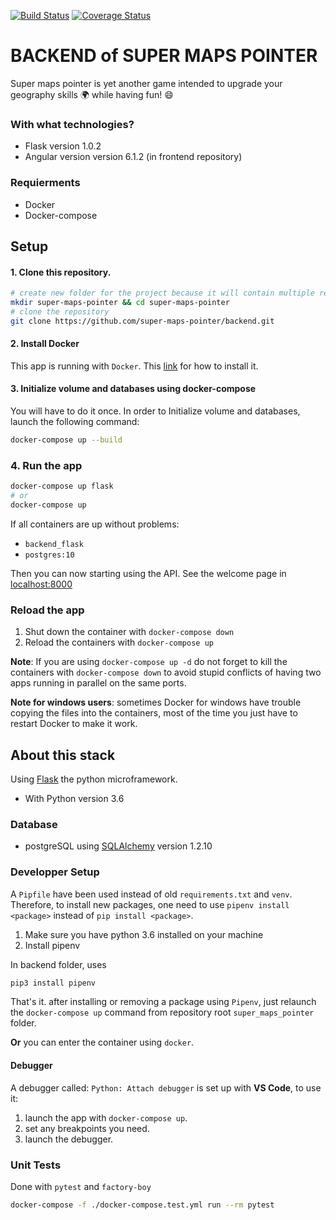 [![Build Status](https://travis-ci.com/super-maps-pointer/backend.svg?branch=master)](https://travis-ci.com/super-maps-pointer/backend)
[![Coverage Status](https://coveralls.io/repos/github/super-maps-pointer/backend/badge.svg?branch=master)](https://coveralls.io/github/super-maps-pointer/backend?branch=master)

# BACKEND of SUPER MAPS POINTER

Super maps pointer is yet another game intended to upgrade your geography skills :earth_africa: while having fun! :smile:

### With what technologies?

* Flask version 1.0.2
* Angular version version 6.1.2 (in frontend repository)

### Requierments

* Docker
* Docker-compose

## Setup

#### 1. Clone this repository. 

```bash
# create new folder for the project because it will contain multiple repositories
mkdir super-maps-pointer && cd super-maps-pointer
# clone the repository
git clone https://github.com/super-maps-pointer/backend.git
```

#### 2. Install Docker

This app is running with `Docker`. This [link](https://docs.docker.com/docker-for-windows/) for how to install it.

#### 3. Initialize volume and databases using docker-compose

You will have to do it once.
In order to Initialize volume and databases, launch the following command:

```bash
docker-compose up --build
```

### 4. Run the app

```bash
docker-compose up flask
# or
docker-compose up
```

If all containers are up without problems:
  - `backend_flask`
  - `postgres:10`

Then you can now starting using the API. See the welcome page in [localhost:8000](http://127.0.0.1:8000)

### Reload the app

1. Shut down the container with `docker-compose down`
2. Reload the containers with `docker-compose up`

**Note**: If you are using `docker-compose up -d` do not forget to kill the containers with `docker-compose down` to avoid stupid conflicts of having two apps running in parallel on the same ports.

**Note for windows users**: sometimes Docker for windows have trouble copying the files into the containers, most of the time you just have to restart Docker to make it work.

## About this stack

Using [Flask](http://flask.pocoo.org/) the python microframework.

* With Python version 3.6

### Database

* postgreSQL using [SQLAlchemy](https://www.sqlalchemy.org/) version 1.2.10

### Developper Setup

A `Pipfile` have been used instead of old `requirements.txt` and `venv`.
Therefore, to install new packages, one need to use `pipenv install <package>` instead of `pip install <package>`.

1. Make sure you have python 3.6 installed on your machine
2. Install pipenv

In backend folder, uses
```bash
pip3 install pipenv
```

That's it. after installing or removing a package using `Pipenv`, just relaunch the `docker-compose up` command from repository root `super_maps_pointer` folder.

**Or** you can enter the container using `docker`.

#### Debugger

A debugger called: `Python: Attach debugger` is set up with **VS Code**, to use it:

1. launch the app with `docker-compose up`.
2. set any breakpoints you need.
3. launch the debugger.

### Unit Tests

Done with `pytest` and `factory-boy`

```bash
docker-compose -f ./docker-compose.test.yml run --rm pytest
```
